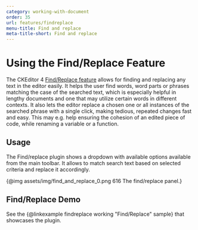 ```yaml
---
category: working-with-document
order: 35
url: features/findreplace
menu-title: Find and replace
meta-title-short: Find and replace
---
```

<!--
Copyright (c) 2003-2021, CKSource - Frederico Knabben. All rights reserved.
For licensing, see LICENSE.md.
-->

# Using the Find/Replace Feature

The CKEditor 4 [Find/Replace feature](https://ckeditor.com/cke4/addon/find) allows for finding and replacing any text in the editor easily. It helps the user find words, word parts or phrases matching the case of the searched text, which is especially helpful in lengthy documents and one that may utilize certain words in different contexts. It also lets the editor replace a chosen one or all instances of the searched phrase with a single click, making tedious, repeated changes fast and easy. This may e.g. help ensuring the cohesion of an edited piece of code, while renaming a variable or a function.

## Usage
The Find/replace plugin shows a dropdown with available options available from the main toolbar. It allows to match search text based on selected criteria and replace it accordingly.

{@img assets/img/find_and_replace_0.png 616 The find/replace panel.}

## Find/Replace Demo

See the {@linkexample findreplace working "Find/Replace" sample} that showcases the plugin.
